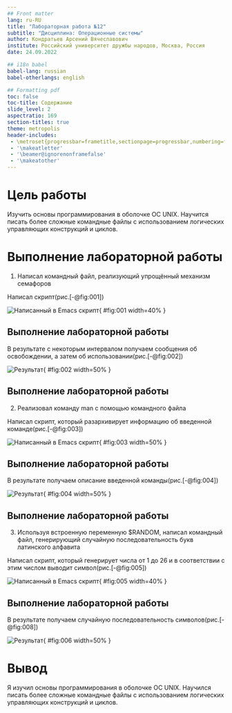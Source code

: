 ```yaml
---
## Front matter
lang: ru-RU
title: "Лабораторная работа №12"
subtitle: "Дисциплина: Операционные системы"
author: Кондратьев Арсений Вячеславович
institute: Российский университет дружбы народов, Москва, Россия
date: 24.09.2022

## i18n babel
babel-lang: russian
babel-otherlangs: english

## Formatting pdf
toc: false
toc-title: Содержание
slide_level: 2
aspectratio: 169
section-titles: true
theme: metropolis
header-includes:
 - \metroset{progressbar=frametitle,sectionpage=progressbar,numbering=fraction}
 - '\makeatletter'
 - '\beamer@ignorenonframefalse'
 - '\makeatother'
---
```



# Цель работы

Изучить основы программирования в оболочке ОС UNIX. Научится писать более
сложные командные файлы с использованием логических управляющих конструкций
и циклов.

# Выполнение лабораторной работы

1.	Написал командный файл, реализующий упрощённый механизм семафоров

Написал скрипт(рис.[-@fig:001])

![Написанный в Emacs скрипт](image/1.png){ #fig:001 width=40% }
 
## Выполнение лабораторной работы
 
 В результате с некоторым интервалом получаем сообщения об освобождении, а затем об использовании(рис.[-@fig:002]) 
 
![Результат](image/2.png){ #fig:002 width=50% }
 
## Выполнение лабораторной работы

2. Реализовал команду man с помощью командного файла
 
 Написал скрипт, который разархивирует информацию об введенной команде(рис.[-@fig:003])

![Написанный в Emacs скрипт](image/3.png){ #fig:003 width=50% }
 
## Выполнение лабораторной работы
 
 В результате получаем описание введенной команды(рис.[-@fig:004]) 
 
 ![Результат](image/4.png){ #fig:004 width=50% }
 
## Выполнение лабораторной работы

3. Используя встроенную переменную $RANDOM, написал командный файл, генерирующий случайную последовательность букв латинского алфавита

Написал скрипт, который генерирует числа от 1 до 26 и в соответствии с этим числом выводит символ(рис.[-@fig:005])

![Написанный в Emacs скрипт](image/5.png){ #fig:005 width=40% }

## Выполнение лабораторной работы

В результате получаем случайную последовательность символов(рис.[-@fig:008])  

![Результат](image/6.png){ #fig:006 width=50% }

# Вывод

Я изучил основы программирования в оболочке ОС UNIX. Научился писать более
сложные командные файлы с использованием логических управляющих конструкций
и циклов.


